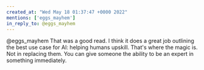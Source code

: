 ```yaml
---
created_at: "Wed May 18 01:37:47 +0000 2022"
mentions: ['eggs_mayhem']
in_reply_to: @eggs_mayhem
---
```


@eggs_mayhem That was a good read. I think it does a great job outlining the best use case for AI: helping humans upskill. That's where the magic is. Not in replacing them. You can give someone the ability to be an expert in something immediately.